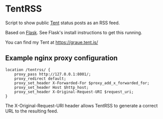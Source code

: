 TentRSS
=======

Script to show public [Tent](https://tent.io/) status posts as an RSS feed.

Based on [Flask](http://flask.pocoo.org/).
See Flask's install instructions to get this running.

You can find my Tent at https://graue.tent.is/

Example nginx proxy configuration
---------------------------------

    location /tentrss/ {
        proxy_pass http://127.0.0.1:8001/;
        proxy_redirect default;
        proxy_set_header X-Forwarded-For $proxy_add_x_forwarded_for;
        proxy_set_header Host $http_host;
        proxy_set_header X-Original-Request-URI $request_uri;
    }

The X-Original-Request-URI header allows TentRSS to generate a correct
URL to the resulting feed.
